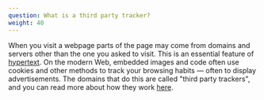 ```yaml
---
question: What is a third party tracker?
weight: 40
---
```


When you visit a webpage parts of the page may come from domains and servers other than the one you asked to visit. This is an essential feature of [hypertext](https://en.wikipedia.org/wiki/Hypertext). On the modern Web, embedded images and code often use cookies and other methods to track your browsing habits — often to display advertisements. The domains that do this are called "third party trackers", and you can read more about how they work [here](https://www.eff.org/deeplinks/2009/09/online-trackers-and-social-networks).
